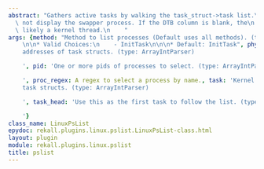 ```yaml
---
abstract: "Gathers active tasks by walking the task_struct->task list.\n\n    It does\
  \ not display the swapper process. If the DTB column is blank, the\n    item is\
  \ likely a kernel thread.\n    "
args: {method: "Method to list processes (Default uses all methods). (type: ChoiceArray)\n\
    \n\n* Valid Choices:\n    - InitTask\n\n\n* Default: InitTask", phys_task: 'Physical
    addresses of task structs. (type: ArrayIntParser)

    ', pid: 'One or more pids of processes to select. (type: ArrayIntParser)

    ', proc_regex: A regex to select a process by name., task: 'Kernel addresses of
    task structs. (type: ArrayIntParser)

    ', task_head: 'Use this as the first task to follow the list. (type: IntParser)

    '}
class_name: LinuxPsList
epydoc: rekall.plugins.linux.pslist.LinuxPsList-class.html
layout: plugin
module: rekall.plugins.linux.pslist
title: pslist
---
```

